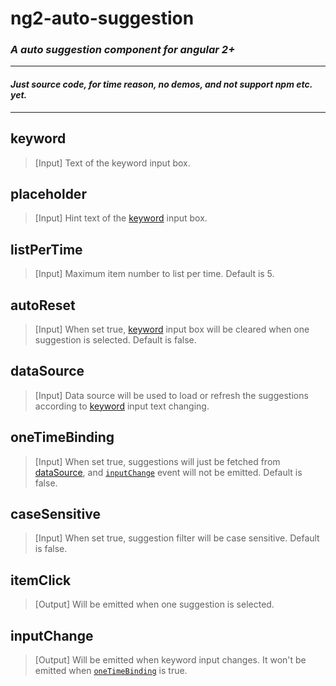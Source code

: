# ng2-auto-suggestion
### <i>A auto suggestion component for angular 2+</i>
-----------------
#### <i>Just source code, for time reason, no demos, and not support npm etc. yet.</i>
-----------------

## **keyword**  <br/>
> [Input] Text of the keyword input box.

## **placeholder**  <br/>
> [Input] Hint text of the [keyword](#keyword--) input box.

## **listPerTime**  <br/>
> [Input] Maximum item number to list per time. Default is 5.

## **autoReset**  <br/>
> [Input] When set true, [keyword](#keyword--) input box will be cleared when one suggestion is selected. Default is false.

## **dataSource**  <br/>
> [Input] Data source will be used to load or refresh the suggestions according to [keyword](#keyword--) input text changing.

## **oneTimeBinding**  <br/>
> [Input] When set true, suggestions will just be fetched from [dataSource](#datasource--), and [`inputChange`](#inputchange--) event will not be emitted. Default is false.

## **caseSensitive**  <br/>
> [Input] When set true, suggestion filter will be case sensitive. Default is false.

## **itemClick**  <br/>
> [Output] Will be emitted when one suggestion is selected.

## **inputChange**  <br/>
> [Output] Will be emitted when keyword input changes. It won't be emitted when [`oneTimeBinding`](#onetimebinding--) is true.
